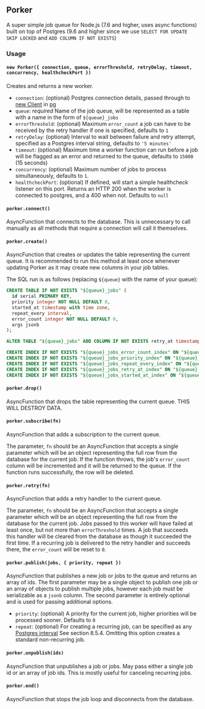 ## Porker

A super simple job queue for Node.js (7.6 and higher, uses async functions) built on top of Postgres (9.6 and higher since we use `SELECT FOR UPDATE SKIP LOCKED` and `ADD COLUMN IF NOT EXISTS`)

### Usage


#### `new Porker({ connection, queue, errorThreshold, retryDelay, timeout, concurrency, healthcheckPort })`

Creates and returns a new worker.

- `connection`: (optional) Postgres connection details, passed through to [new Client](https://node-postgres.com/api/client#new-client-config-object-) in [pg](https://node-postgres.com/)
- `queue`: *required* Name of the job queue, will be represented as a table with a name in the form of `${queue}_jobs`
- `errorThreshold`: (optional) Maximum `error_count` a job can have to be received by the retry handler if one is specified, defaults to `1`
- `retryDelay`: (optional) Interval to wait between failure and retry attempt, specified as a Postgres interval string, defaults to `'5 minutes'`
- `timeout`: (optional) Maximum time a worker function can run before a job will be flagged as an error and returned to the queue, defaults to `15000` (15 seconds)
- `concurrency`: (optional) Maximum number of jobs to process simultaneously, defaults to `1`.
- `healthcheckPort`: (optional) If defined, will start a simple healthcheck listener on this port. Returns an HTTP 200 when the worker is connected to postgres, and a 400 when not. Defaults to `null`

#### `porker.connect()`

AsyncFunction that connects to the database. This is unnecessary to call manually as all methods that require a connection will call it themselves.

#### `porker.create()`

AsyncFunction that creates or updates the table representing the current queue. It is recommended to run this method at least once whenever updating Porker as it may create new columns in your job tables.

The SQL run is as follows (replacing `${queue}` with the name of your queue):

```sql
CREATE TABLE IF NOT EXISTS "${queue}_jobs" (
  id serial PRIMARY KEY,
  priority integer NOT NULL DEFAULT 0,
  started_at timestamp with time zone,
  repeat_every interval,
  error_count integer NOT NULL DEFAULT 0,
  args jsonb
);

ALTER TABLE "${queue}_jobs" ADD COLUMN IF NOT EXISTS retry_at timestamp with time zone;

CREATE INDEX IF NOT EXISTS "${queue}_jobs_error_count_index" ON "${queue}_jobs" (error_count);
CREATE INDEX IF NOT EXISTS "${queue}_jobs_priority_index" ON "${queue}_jobs" (priority);
CREATE INDEX IF NOT EXISTS "${queue}_jobs_repeat_every_index" ON "${queue}_jobs" (repeat_every);
CREATE INDEX IF NOT EXISTS "${queue}_jobs_retry_at_index" ON "${queue}_jobs" (retry_at);
CREATE INDEX IF NOT EXISTS "${queue}_jobs_started_at_index" ON "${queue}_jobs" (started_at);
```

#### `porker.drop()`

AsyncFunction that drops the table representing the current queue. THIS WILL DESTROY DATA.

#### `porker.subscribe(fn)`

AsyncFunction that adds a subscription to the current queue.

The parameter, `fn` should be an AsyncFunction that accepts a single parameter which will be an object representing the full row from the database for the current job. If the function throws, the job's `error_count` column will be incremented and it will be returned to the queue. If the function runs successfully, the row will be deleted.

#### `porker.retry(fn)`

AsyncFunction that adds a retry handler to the current queue.

The parameter, `fn` should be an AsyncFunction that accepts a single parameter which will be an object representing the full row from the database for the current job. Jobs passed to this worker will have failed at least once, but not more than `errorThreshold` times. A job that succeeds this handler will be cleared from the database as though it succeeded the first time. If a recurring job is delivered to the retry handler and succeeds there, the `error_count` will be reset to `0`.

#### `porker.publish(jobs, { priority, repeat })`

AsyncFunction that publishes a new job or jobs to the queue and returns an array of ids. The first parameter may be a single object to publish one job or an array of objects to publish multiple jobs, however each job must be serializable as a `jsonb` column. The second parameter is entirely optional and is used for passing additional options.

- `priority`: (optional) A priority for the current job, higher priorities will be processed sooner. Defaults to `0`
- `repeat`: (optional) For creating a recurring job, can be specified as any [Postgres interval](https://www.postgresql.org/docs/9.5/static/datatype-datetime.html) See section 8.5.4. Omitting this option creates a standard non-recurring job.

#### `porker.unpublish(ids)`

AsyncFunction that unpublishes a job or jobs. May pass either a single job id or an array of job ids. This is mostly useful for canceling recurring jobs.

#### `porker.end()`

AsyncFunction that stops the job loop and disconnects from the database.
